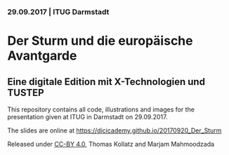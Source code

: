 ### 29.09.2017 | ITUG Darmstadt 

# Der Sturm und die europäische Avantgarde

## Eine digitale Edition mit X-Technologien und TUSTEP

This repository contains all code, illustrations and images for the presentation given at 
ITUG in Darmstadt on 29.09.2017.

The slides are online at https://dicicademy.github.io/20170920_Der_Sturm

Released under [CC-BY 4.0](https://creativecommons.org/licenses/by/4.0/), Thomas Kollatz and Marjam Mahmoodzada